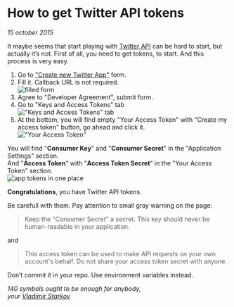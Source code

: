 # How to get Twitter API tokens

_15 october 2015_

It maybe seems that start playing with [Twitter API][api] can be hard to start,
but actually it’s not. First of all, you need to get tokens, to start.
And this process is very easy.

1. Go to ["Create new Twitter App"](https://apps.twitter.com/app/new) form.
2. Fill it. Callback URL is not required.  
  ![filled form](http://i.imgur.com/fnMGBQn.png)
3. Agree to "Developer Agreement", submit form.
4. Go to "Keys and Access Tokens" tab  
  !["Keys and Access Tokens" tab](http://i.imgur.com/C13BEpG.png)
5. At the bottom, you will find empty "Your Access Token" with "Create my access token" button, go ahead and click it.  
  !["Your Access Token"](http://i.imgur.com/bwClX9c.png)

You will find "**Consumer Key**" and "**Consumer Secret**" in the "Application Settings" section.  
And "**Access Token**" with "**Access Token Secret**" in the "Your Access Token" section.  
![app tokens in one place](http://i.imgur.com/TjLHWB2.png)

**Congratulations**, you have Twitter API tokens.

Be carefull with them. Pay attention to small gray warning on the page:

> Keep the "Consumer Secret" a secret. This key should never be human-readable in your application.

and

> This access token can be used to make API requests on your own account's behalf. Do not share your access token secret with anyone.

Don’t commit it in your repo. Use environment variables instead.

[api]: https://dev.twitter.com/rest/public

_140 symbols ought to be enough for anybody,  
your [Vladimir Starkov](https://iamstarkov.com)_

